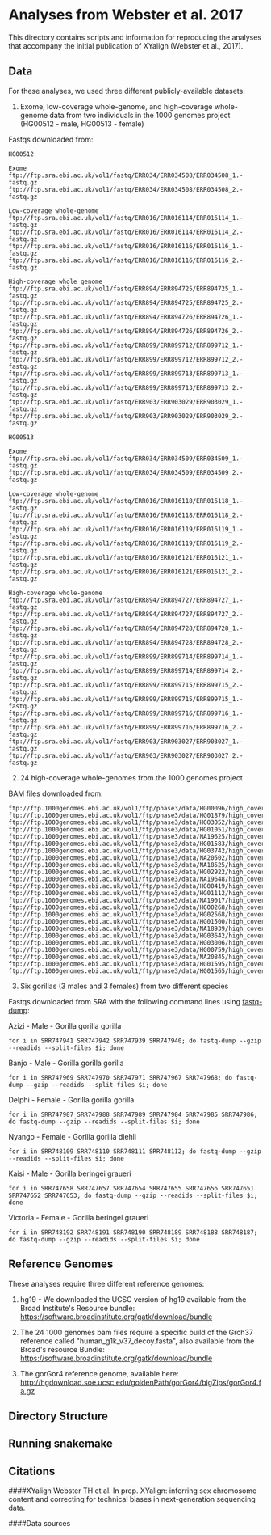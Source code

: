 # Analyses from Webster et al. 2017
This directory contains scripts and information for reproducing the analyses that
accompany the initial publication of XYalign (Webster et al., 2017).

## Data
For these analyses, we used three different publicly-available datasets:

1) Exome, low-coverage whole-genome, and high-coverage whole-genome data from
two individuals in the 1000 genomes project (HG00512 - male, HG00513 - female)

Fastqs downloaded from:
```
HG00512

Exome
ftp:/­/­ftp.­sra.­ebi.­ac.­uk/­vol1/­fastq/­ERR034/­ERR034508/­ERR034508_1.­fastq.­gz
ftp:/­/­ftp.­sra.­ebi.­ac.­uk/­vol1/­fastq/­ERR034/­ERR034508/­ERR034508_2.­fastq.­gz

Low-coverage whole-genome
ftp:/­/­ftp.­sra.­ebi.­ac.­uk/­vol1/­fastq/­ERR016/­ERR016114/­ERR016114_1.­fastq.­gz
ftp:/­/­ftp.­sra.­ebi.­ac.­uk/­vol1/­fastq/­ERR016/­ERR016114/­ERR016114_2.­fastq.­gz
ftp:/­/­ftp.­sra.­ebi.­ac.­uk/­vol1/­fastq/­ERR016/­ERR016116/­ERR016116_1.­fastq.­gz
ftp:/­/­ftp.­sra.­ebi.­ac.­uk/­vol1/­fastq/­ERR016/­ERR016116/­ERR016116_2.­fastq.­gz

High-coverage whole genome
ftp:/­/­ftp.­sra.­ebi.­ac.­uk/­vol1/­fastq/­ERR894/­ERR894725/­ERR894725_1.­fastq.­gz
ftp:/­/­ftp.­sra.­ebi.­ac.­uk/­vol1/­fastq/­ERR894/­ERR894725/­ERR894725_2.­fastq.­gz
ftp:/­/­ftp.­sra.­ebi.­ac.­uk/­vol1/­fastq/­ERR894/­ERR894726/­ERR894726_1.­fastq.­gz
ftp:/­/­ftp.­sra.­ebi.­ac.­uk/­vol1/­fastq/­ERR894/­ERR894726/­ERR894726_2.­fastq.­gz
ftp:/­/­ftp.­sra.­ebi.­ac.­uk/­vol1/­fastq/­ERR899/­ERR899712/­ERR899712_1.­fastq.­gz
ftp:/­/­ftp.­sra.­ebi.­ac.­uk/­vol1/­fastq/­ERR899/­ERR899712/­ERR899712_2.­fastq.­gz
ftp:/­/­ftp.­sra.­ebi.­ac.­uk/­vol1/­fastq/­ERR899/­ERR899713/­ERR899713_1.­fastq.­gz
ftp:/­/­ftp.­sra.­ebi.­ac.­uk/­vol1/­fastq/­ERR899/­ERR899713/­ERR899713_2.­fastq.­gz
ftp:/­/­ftp.­sra.­ebi.­ac.­uk/­vol1/­fastq/­ERR903/­ERR903029/­ERR903029_1.­fastq.­gz
ftp:/­/­ftp.­sra.­ebi.­ac.­uk/­vol1/­fastq/­ERR903/­ERR903029/­ERR903029_2.­fastq.­gz

HG00513

Exome
ftp:/­/­ftp.­sra.­ebi.­ac.­uk/­vol1/­fastq/­ERR034/­ERR034509/­ERR034509_1.­fastq.­gz
ftp:/­/­ftp.­sra.­ebi.­ac.­uk/­vol1/­fastq/­ERR034/­ERR034509/­ERR034509_2.­fastq.­gz

Low-coverage whole-genome
ftp:/­/­ftp.­sra.­ebi.­ac.­uk/­vol1/­fastq/­ERR016/­ERR016118/­ERR016118_1.­fastq.­gz
ftp:/­/­ftp.­sra.­ebi.­ac.­uk/­vol1/­fastq/­ERR016/­ERR016118/­ERR016118_2.­fastq.­gz
ftp:/­/­ftp.­sra.­ebi.­ac.­uk/­vol1/­fastq/­ERR016/­ERR016119/­ERR016119_1.­fastq.­gz
ftp:/­/­ftp.­sra.­ebi.­ac.­uk/­vol1/­fastq/­ERR016/­ERR016119/­ERR016119_2.­fastq.­gz
ftp:/­/­ftp.­sra.­ebi.­ac.­uk/­vol1/­fastq/­ERR016/­ERR016121/­ERR016121_1.­fastq.­gz
ftp:/­/­ftp.­sra.­ebi.­ac.­uk/­vol1/­fastq/­ERR016/­ERR016121/­ERR016121_2.­fastq.­gz

High-coverage whole-genome
ftp:/­/­ftp.­sra.­ebi.­ac.­uk/­vol1/­fastq/­ERR894/­ERR894727/­ERR894727_1.­fastq.­gz
ftp:/­/­ftp.­sra.­ebi.­ac.­uk/­vol1/­fastq/­ERR894/­ERR894727/­ERR894727_2.­fastq.­gz
ftp:/­/­ftp.­sra.­ebi.­ac.­uk/­vol1/­fastq/­ERR894/­ERR894728/­ERR894728_1.­fastq.­gz
ftp:/­/­ftp.­sra.­ebi.­ac.­uk/­vol1/­fastq/­ERR894/­ERR894728/­ERR894728_2.­fastq.­gz
ftp:/­/­ftp.­sra.­ebi.­ac.­uk/­vol1/­fastq/­ERR899/­ERR899714/­ERR899714_1.­fastq.­gz
ftp:/­/­ftp.­sra.­ebi.­ac.­uk/­vol1/­fastq/­ERR899/­ERR899714/­ERR899714_2.­fastq.­gz
ftp:/­/­ftp.­sra.­ebi.­ac.­uk/­vol1/­fastq/­ERR899/­ERR899715/­ERR899715_2.­fastq.­gz
ftp:/­/­ftp.­sra.­ebi.­ac.­uk/­vol1/­fastq/­ERR899/­ERR899715/­ERR899715_1.­fastq.­gz
ftp:/­/­ftp.­sra.­ebi.­ac.­uk/­vol1/­fastq/­ERR899/­ERR899716/­ERR899716_1.­fastq.­gz
ftp:/­/­ftp.­sra.­ebi.­ac.­uk/­vol1/­fastq/­ERR899/­ERR899716/­ERR899716_2.­fastq.­gz
ftp:/­/­ftp.­sra.­ebi.­ac.­uk/­vol1/­fastq/­ERR903/­ERR903027/­ERR903027_1.­fastq.­gz
ftp:/­/­ftp.­sra.­ebi.­ac.­uk/­vol1/­fastq/­ERR903/­ERR903027/­ERR903027_2.­fastq.­gz
```

2) 24 high-coverage whole-genomes from the 1000 genomes project

BAM files downloaded from:

```
ftp://ftp.1000genomes.ebi.ac.uk/vol1/ftp/phase3/data/HG00096/high_coverage_alignment/HG00096.wgs.ILLUMINA.bwa.GBR.high_cov_pcr_free.20140203.bam
ftp://ftp.1000genomes.ebi.ac.uk/vol1/ftp/phase3/data/HG01879/high_coverage_alignment/HG01879.wgs.ILLUMINA.bwa.ACB.high_cov_pcr_free.20140203.bam
ftp://ftp.1000genomes.ebi.ac.uk/vol1/ftp/phase3/data/HG03052/high_coverage_alignment/HG03052.wgs.ILLUMINA.bwa.MSL.high_cov_pcr_free.20140203.bam
ftp://ftp.1000genomes.ebi.ac.uk/vol1/ftp/phase3/data/HG01051/high_coverage_alignment/HG01051.wgs.ILLUMINA.bwa.PUR.high_cov_pcr_free.20140203.bam
ftp://ftp.1000genomes.ebi.ac.uk/vol1/ftp/phase3/data/NA19625/high_coverage_alignment/NA19625.wgs.ILLUMINA.bwa.ASW.high_cov_pcr_free.20140203.bam
ftp://ftp.1000genomes.ebi.ac.uk/vol1/ftp/phase3/data/HG01583/high_coverage_alignment/HG01583.wgs.ILLUMINA.bwa.PJL.high_cov_pcr_free.20140203.bam
ftp://ftp.1000genomes.ebi.ac.uk/vol1/ftp/phase3/data/HG03742/high_coverage_alignment/HG03742.wgs.ILLUMINA.bwa.ITU.high_cov_pcr_free.20140203.bam
ftp://ftp.1000genomes.ebi.ac.uk/vol1/ftp/phase3/data/NA20502/high_coverage_alignment/NA20502.wgs.ILLUMINA.bwa.TSI.high_cov_pcr_free.20140203.bam
ftp://ftp.1000genomes.ebi.ac.uk/vol1/ftp/phase3/data/NA18525/high_coverage_alignment/NA18525.wgs.ILLUMINA.bwa.CHB.high_cov_pcr_free.20140203.bam
ftp://ftp.1000genomes.ebi.ac.uk/vol1/ftp/phase3/data/HG02922/high_coverage_alignment/HG02922.wgs.ILLUMINA.bwa.ESN.high_cov_pcr_free.20140203.bam
ftp://ftp.1000genomes.ebi.ac.uk/vol1/ftp/phase3/data/NA19648/high_coverage_alignment/NA19648.wgs.ILLUMINA.bwa.MXL.high_cov_pcr_free.20140203.bam
ftp://ftp.1000genomes.ebi.ac.uk/vol1/ftp/phase3/data/HG00419/high_coverage_alignment/HG00419.wgs.ILLUMINA.bwa.CHS.high_cov_pcr_free.20140203.bam
ftp://ftp.1000genomes.ebi.ac.uk/vol1/ftp/phase3/data/HG01112/high_coverage_alignment/HG01112.wgs.ILLUMINA.bwa.CLM.high_cov_pcr_free.20140203.bam
ftp://ftp.1000genomes.ebi.ac.uk/vol1/ftp/phase3/data/NA19017/high_coverage_alignment/NA19017.wgs.ILLUMINA.bwa.LWK.high_cov_pcr_free.20140203.bam
ftp://ftp.1000genomes.ebi.ac.uk/vol1/ftp/phase3/data/HG00268/high_coverage_alignment/HG00268.wgs.ILLUMINA.bwa.FIN.high_cov_pcr_free.20140203.bam
ftp://ftp.1000genomes.ebi.ac.uk/vol1/ftp/phase3/data/HG02568/high_coverage_alignment/HG02568.wgs.ILLUMINA.bwa.GWD.high_cov_pcr_free.20140203.bam
ftp://ftp.1000genomes.ebi.ac.uk/vol1/ftp/phase3/data/HG01500/high_coverage_alignment/HG01500.wgs.ILLUMINA.bwa.IBS.high_cov_pcr_free.20140203.bam
ftp://ftp.1000genomes.ebi.ac.uk/vol1/ftp/phase3/data/NA18939/high_coverage_alignment/NA18939.wgs.ILLUMINA.bwa.JPT.high_cov_pcr_free.20140203.bam
ftp://ftp.1000genomes.ebi.ac.uk/vol1/ftp/phase3/data/HG03642/high_coverage_alignment/HG03642.wgs.ILLUMINA.bwa.STU.high_cov_pcr_free.20140203.bam
ftp://ftp.1000genomes.ebi.ac.uk/vol1/ftp/phase3/data/HG03006/high_coverage_alignment/HG03006.wgs.ILLUMINA.bwa.BEB.high_cov_pcr_free.20140203.bam
ftp://ftp.1000genomes.ebi.ac.uk/vol1/ftp/phase3/data/HG00759/high_coverage_alignment/HG00759.wgs.ILLUMINA.bwa.CDX.high_cov_pcr_free.20140203.bam
ftp://ftp.1000genomes.ebi.ac.uk/vol1/ftp/phase3/data/NA20845/high_coverage_alignment/NA20845.wgs.ILLUMINA.bwa.GIH.high_cov_pcr_free.20140203.bam
ftp://ftp.1000genomes.ebi.ac.uk/vol1/ftp/phase3/data/HG01595/high_coverage_alignment/HG01595.wgs.ILLUMINA.bwa.KHV.high_cov_pcr_free.20140203.bam
ftp://ftp.1000genomes.ebi.ac.uk/vol1/ftp/phase3/data/HG01565/high_coverage_alignment/HG01565.wgs.ILLUMINA.bwa.PEL.high_cov_pcr_free.20140203.bam
```

3) Six gorillas (3 males and 3 females) from two different species

Fastqs downloaded from SRA with the following command lines using [fastq-dump](https://trace.ncbi.nlm.nih.gov/Traces/sra/sra.cgi?view=toolkit_doc&f=fastq-dump):

Azizi - Male - Gorilla gorilla gorilla
```
for i in SRR747941 SRR747942 SRR747939 SRR747940; do fastq-dump --gzip --readids --split-files $i; done
```

Banjo - Male - Gorilla gorilla gorilla
```
for i in SRR747969 SRR747970 SRR747971 SRR747967 SRR747968; do fastq-dump --gzip --readids --split-files $i; done
```

Delphi - Female - Gorilla gorilla gorilla
```
for i in SRR747987 SRR747988 SRR747989 SRR747984 SRR747985 SRR747986; do fastq-dump --gzip --readids --split-files $i; done
```

Nyango - Female - Gorilla gorilla diehli
```
for i in SRR748109 SRR748110 SRR748111 SRR748112; do fastq-dump --gzip --readids --split-files $i; done
```
Kaisi - Male - Gorilla beringei graueri
```
for i in SRR747658 SRR747657 SRR747654 SRR747655 SRR747656 SRR747651 SRR747652 SRR747653; do fastq-dump --gzip --readids --split-files $i; done
```

Victoria - Female - Gorilla beringei graueri
```
for i in SRR748192 SRR748191 SRR748190 SRR748189 SRR748188 SRR748187; do fastq-dump --gzip --readids --split-files $i; done
```

## Reference Genomes
These analyses require three different reference genomes:

1) hg19 - We downloaded the UCSC version of hg19 available from the Broad Institute's
Resource bundle: https://software.broadinstitute.org/gatk/download/bundle

2) The 24 1000 genomes bam files require a specific build of the Grch37 reference
called "human_g1k_v37_decoy.fasta", also available from the Broad's resource
Bundle: https://software.broadinstitute.org/gatk/download/bundle

3) The gorGor4 reference genome, available here: http://hgdownload.soe.ucsc.edu/goldenPath/gorGor4/bigZips/gorGor4.fa.gz



## Directory Structure


## Running snakemake


## Citations

####XYalign
Webster TH et al. In prep. XYalign: inferring sex chromosome content and correcting
for technical biases in next-generation sequencing data.

####Data sources
